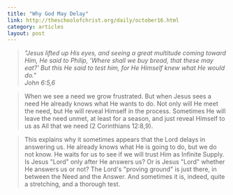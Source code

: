 ```yaml
---
title: "Why God May Delay"
link: http://theschoolofchrist.org/daily/october16.html
category: articles
layout: post
---
```


> _"Jesus lifted up His eyes, and seeing a great multitude coming toward Him, He
> said to Philip, 'Where shall we buy bread, that these may eat?' But this He
> said to test him, for He Himself knew what He would do."_  
_John 6:5,6_

> When we see a need we grow frustrated. But when Jesus sees a need He already
> knows what He wants to do. Not only will He meet the need, but He will reveal
> Himself in the process. Sometimes He will leave the need unmet, at least for a
> season, and just reveal Himself to us as All that we need (2 Corinthians
> 12:8,9).

> This explains why it sometimes appears that the Lord delays in answering us.
> He already knows what He is going to do, but we do not know. He waits for us
> to see if we will trust Him as Infinite Supply. Is Jesus "Lord" only after He
> answers us? Or is Jesus "Lord" whether He answers us or not? The Lord's
> "proving ground" is just there, in between the Need and the Answer. And
> sometimes it is, indeed, quite a stretching, and a thorough test.
